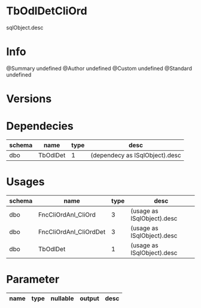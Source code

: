 # TbOdlDetCliOrd
sqlObject.desc

# Info 
@Summary undefined
@Author undefined
@Custom undefined
@Standard undefined
# Versions 
# Dependecies 

| schema      | name      | type       | desc          |
| ------ | -------- | -------- | ------ |
| dbo | TbOdlDet | 1 | (dependecy as ISqlObject).desc |
# Usages 

| schema      | name      | type       | desc          |
| ------ | -------- | -------- | ------ |
| dbo | FncCliOrdAnl_CliOrd | 3 | (usage as ISqlObject).desc |
| dbo | FncCliOrdAnl_CliOrdDet | 3 | (usage as ISqlObject).desc |
| dbo | TbOdlDet | 1 | (usage as ISqlObject).desc |
# Parameter

| name      | type      | nullable      | output       | desc          |
| ------ | -------- | -------- | -------- | ------ |
